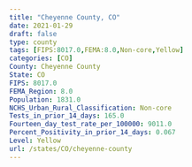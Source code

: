```yaml
---
title: "Cheyenne County, CO"
date: 2021-01-29
draft: false
type: county
tags: [FIPS:8017.0,FEMA:8.0,Non-core,Yellow]
categories: [CO]
County: Cheyenne County
State: CO
FIPS: 8017.0
FEMA_Region: 8.0
Population: 1831.0
NCHS_Urban_Rural_Classification: Non-core
Tests_in_prior_14_days: 165.0
Fourteen_day_test_rate_per_100000: 9011.0
Percent_Positivity_in_prior_14_days: 0.067
Level: Yellow
url: /states/CO/cheyenne-county
---
```



